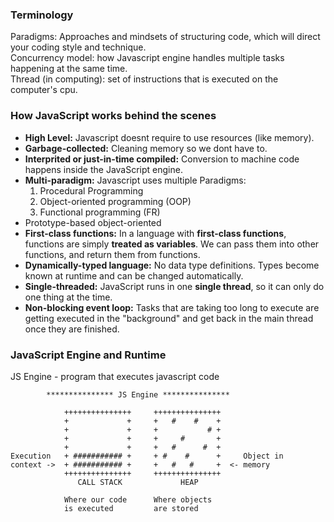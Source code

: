 ### Terminology

Paradigms: Approaches and mindsets of structuring code, which will direct your coding style and technique. <br>
Concurrency model: how Javascript engine handles multiple tasks happening at the same time. <br>
Thread (in computing): set of instructions that is executed on the computer's cpu. <br>

### How JavaScript works behind the scenes

* **High Level:** Javascript doesnt require to use resources (like memory).
* **Garbage-collected:** Cleaning memory so we dont have to.
* **Interprited or just-in-time compiled:** Conversion to machine code happens inside the JavaScript engine.
*  **Multi-paradigm:** Javascript uses multiple Paradigms:
    1. Procedural Programming
    2. Object-oriented programming (OOP)
    3. Functional programming (FR)
* Prototype-based object-oriented
* **First-class functions:** In a language with **first-class functions**, functions are simply **treated as variables**. We can pass them into other functions, and return them from functions.
*  **Dynamically-typed language:** No data type definitions. Types become known at runtime and can be changed automatically.
*  **Single-threaded:** JavaScript runs in one **single thread**, so it can only do one thing at the time.
*  **Non-blocking event loop:** Tasks that are taking too long to execute are getting executed in the "background" and get back in the main thread once they are finished.

### JavaScript Engine and Runtime
JS Engine - program that executes javascript code <br>


            *************** JS Engine ***************

                +++++++++++++++     +++++++++++++++    
                +             +     +   #    #    +    
                +             +     +           # +    
                +             +     +     #       +    
                +             +     +   #      #  +           
    Execution   + ########### +     + #    #      +     Object in       
    context ->  + ########### +     +   #   #     +  <- memory       
                +++++++++++++++     +++++++++++++++
                   CALL STACK             HEAP              
                   
                Where our code      Where objects
                is executed         are stored
       
       
       
